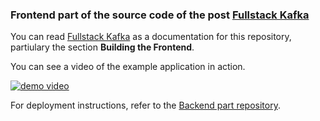 ### Frontend part of the source code of the post [Fullstack Kafka](https://medium.com/@ironmeiner/fullstack-kafka-e735054adcd6)

You can read [Fullstack Kafka](https://medium.com/@ironmeiner/fullstack-kafka-e735054adcd6) as a documentation for this repository, partiulary the section **Building the Frontend**.

You can see a video of the example application in action.

[![demo video](https://img.youtube.com/vi/g06MqWjJaCY/0.jpg)](https://www.youtube.com/watch?v=g06MqWjJaCY)

For deployment instructions, refer to the [Backend part repository](https://github.com/acmoune/product-reviewer).

